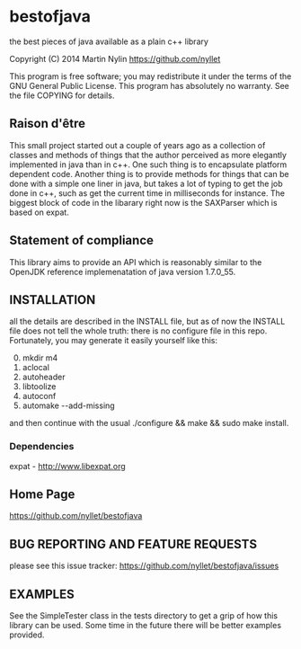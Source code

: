 # bestofjava #

the best pieces of java available as a plain c++ library

Copyright (C) 2014 Martin Nylin <https://github.com/nyllet>

This program is free software; you may redistribute it under the
terms of the GNU General Public License.  This program has absolutely
no warranty.  See the file COPYING for details.

## Raison d'être ##
This small project started out a couple of years ago as a collection of classes and methods of things that the author perceived as more elegantly implemented in java than in c++. One such thing is to encapsulate platform dependent code. Another thing is to provide methods for things that can be done with a simple one liner in java, but takes a lot of typing to get the job done in c++, such as get the current time in milliseconds for instance. The biggest block of code in the libarary right now is the SAXParser which is based on expat.

## Statement of compliance ##
This library aims to provide an API which is reasonably similar to the OpenJDK reference implemenatation of java version 1.7.0_55.

## INSTALLATION ##
all the details are described in the INSTALL file, but as of now the INSTALL file does not tell the whole truth: there is no configure file in this repo. Fortunately, you may generate it easily yourself like this:

0. mkdir m4
1. aclocal
2. autoheader
3. libtoolize
4. autoconf
5. automake --add-missing

and then continue with the usual ./configure && make && sudo make install.

### Dependencies ##
expat - http://www.libexpat.org

## Home Page ##
https://github.com/nyllet/bestofjava

## BUG REPORTING AND FEATURE REQUESTS ##
please see this issue tracker: https://github.com/nyllet/bestofjava/issues

## EXAMPLES ##
See the SimpleTester class in the tests directory to get a grip of how this library can be used. Some time in the future there will be better examples provided.
